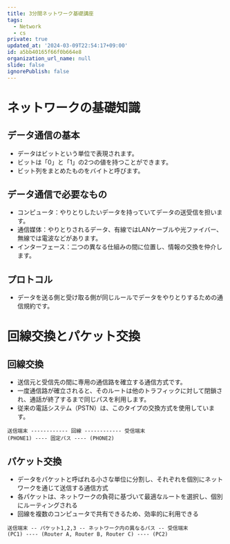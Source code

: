```yaml
---
title: 3分間ネットワーク基礎講座
tags:
  - Network
  - cs
private: true
updated_at: '2024-03-09T22:54:17+09:00'
id: a5bb40165f66f0b664e8
organization_url_name: null
slide: false
ignorePublish: false
---
```


# ネットワークの基礎知識

## データ通信の基本

- データはビットという単位で表現されます。
- ビットは「0」と「1」の2つの値を持つことができます。
- ビット列をまとめたものをバイトと呼びます。

## データ通信で必要なもの

- コンピュータ：やりとりしたいデータを持っていてデータの送受信を担います。
- 通信媒体：やりとりされるデータ、有線ではLANケーブルや光ファイバー、無線では電波などがあります。
- インターフェース：二つの異なる仕組みの間に位置し、情報の交換を仲介します。

## プロトコル

- データを送る側と受け取る側が同じルールでデータをやりとりするための通信規約です。

# 回線交換とパケット交換

## 回線交換

- 送信元と受信先の間に専用の通信路を確立する通信方式です。
- 一度通信路が確立されると、そのルートは他のトラフィックに対して閉鎖され、通話が終了するまで同じパスを利用します。
- 従来の電話システム（PSTN）は、このタイプの交換方式を使用しています。

```shell
送信端末 ------------ 回線 ------------ 受信端末
(PHONE1) ---- 固定パス ---- (PHONE2)
```

## パケット交換

- データをパケットと呼ばれる小さな単位に分割し、それぞれを個別にネットワークを通じて送信する通信方式
- 各パケットは、ネットワークの負荷に基づいて最適なルートを選択し、個別にルーティングされる
- 回線を複数のコンピュータで共有できるため、効率的に利用できる

```shell
送信端末 -- パケット1,2,3 -- ネットワーク内の異なるパス -- 受信端末
(PC1) ---- (Router A, Router B, Router C) ---- (PC2)
```
